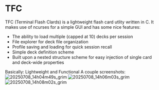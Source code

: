 # TFC
TFC (Terminal Flash Clards) is a lightweight flash card utlity written in C.
It makes use of ncurses for a simple GUI and has some nice features:
* The ability to load multiple (capped at 10) decks per session
* File explorer for deck file organization
* Profile saving and loading for quick session recall
* Simple deck definition scheme
* Built upon a nested structure scheme for easy injection of single card and deck-wide properties

Basically: Lightweight and Functional
A couple screenshots:
![20250708_14h04m49s_grim](https://github.com/user-attachments/assets/75b63f8c-4a04-4092-b892-2dd71cf8d889)
![20250708_14h06m03s_grim](https://github.com/user-attachments/assets/a6820899-2602-4e08-a448-f0234d36e558)
![20250708_14h08m02s_grim](https://github.com/user-attachments/assets/488ee687-9dcf-4d78-8ca4-0efd6c53b32c)

